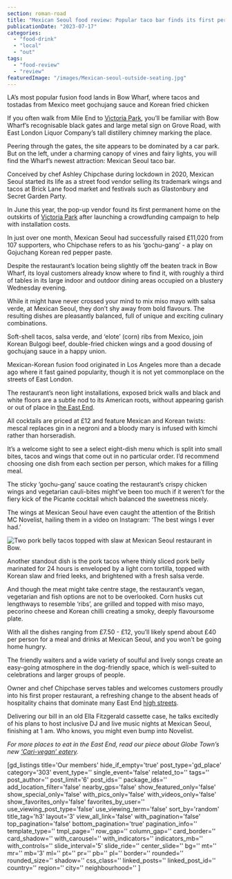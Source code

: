 ```yaml
---
section: roman-road
title: "Mexican Seoul food review: Popular taco bar finds its first permanent home in Bow"
publicationDate: "2023-07-17"
categories: 
  - "food-drink"
  - "local"
  - "out"
tags: 
  - "food-review"
  - "review"
featuredImage: "/images/Mexican-seoul-outside-seating.jpg"
---
```


LA’s most popular fusion food lands in Bow Wharf, where tacos and tostadas from Mexico meet gochujang sauce and Korean fried chicken

If you often walk from Mile End to [Victoria Park](https://romanroadlondon.com/best-parks-green-spaces-bow-east-london/), you’ll be familiar with Bow Wharf’s recognisable black gates and large metal sign on Grove Road, with East London Liquor Company’s tall distillery chimney marking the place. 

Peering through the gates, the site appears to be dominated by a car park. But on the left, under a charming canopy of vines and fairy lights, you will find the Wharf’s newest attraction: Mexican Seoul taco bar. 

Conceived by chef Ashley Chipchase during lockdown in 2020, Mexican Seoul started its life as a street food vendor selling its trademark wings and tacos at Brick Lane food market and festivals such as Glastonbury and Secret Garden Party. 

In June this year, the pop-up vendor found its first permanent home on the outskirts of [Victoria Park](https://romanroadlondon.com/burdett-coutts-fountain-victoria-park-history/) after launching a crowdfunding campaign to help with installation costs. 

In just over one month, Mexican Seoul had successfully raised £11,020 from 107 supporters, who Chipchase refers to as his ‘gochu-gang’ - a play on Gojuchang Korean red pepper paste. 

Despite the restaurant’s location being slightly off the beaten track in Bow Wharf, its loyal customers already know where to find it, with roughly a third of tables in its large indoor and outdoor dining areas occupied on a blustery Wednesday evening. 

While it might have never crossed your mind to mix miso mayo with salsa verde, at Mexican Seoul, they don’t shy away from bold flavours. The resulting dishes are pleasantly balanced, full of unique and exciting culinary combinations. 

Soft-shell tacos, salsa verde, and ‘elote’ (corn) ribs from Mexico, join Korean Bulgogi beef, double-fried chicken wings and a good dousing of gochujang sauce in a happy union. 

Mexican-Korean fusion food originated in Los Angeles more than a decade ago where it fast gained popularity, though it is not yet commonplace on the streets of East London. 

The restaurant’s neon light installations, exposed brick walls and black and white floors are a subtle nod to its American roots, without appearing garish or out of place in [the East End](https://romanroadlondon.com/cockney-word-meaning/). 

All cocktails are priced at £12 and feature Mexican and Korean twists: mescal replaces gin in a negroni and a bloody mary is infused with kimchi rather than horseradish. 

It’s a welcome sight to see a select eight-dish menu which is split into small bites, tacos and wings that come out in no particular order. I’d recommend choosing one dish from each section per person, which makes for a filling meal. 

The sticky ‘gochu-gang’ sauce coating the restaurant’s crispy chicken wings and vegetarian cauli-bites might’ve been too much if it weren’t for the fiery kick of the Picante cocktail which balanced the sweetness nicely. 

The wings at Mexican Seoul have even caught the attention of the British MC Novelist, hailing them in a video on Instagram: ‘The best wings I ever had.’ 

![Two pork belly tacos topped with slaw at Mexican Seoul restaurant in Bow.](/images/mexican-seoul-pork-belly-tacos-1024x683.jpg)

Another standout dish is the pork tacos where thinly sliced pork belly marinated for 24 hours is enveloped by a light corn tortilla, topped with Korean slaw and fried leeks, and brightened with a fresh salsa verde. 

And though the meat might take centre stage, the restaurant’s vegan, vegetarian and fish options are not to be overlooked. Corn husks cut lengthways to resemble ‘ribs’, are grilled and topped with miso mayo, pecorino cheese and Korean chilli creating a smoky, deeply flavoursome plate.

With all the dishes ranging from £7.50 - £12, you’ll likely spend about £40 per person for a meal and drinks at Mexican Seoul, and you won't be going home hungry. 

The friendly waiters and a wide variety of soulful and lively songs create an easy-going atmosphere in the dog-friendly space, which is well-suited to celebrations and larger groups of people. 

Owner and chef Chipchase serves tables and welcomes customers proudly into his first proper restaurant, a refreshing change to the absent heads of hospitality chains that dominate many East End [high streets](https://www.theguardian.com/artanddesign/gallery/2023/mar/24/celebrating-englands-high-streets-in-pictures). 

Delivering our bill in an old Ella Fitzgerald cassette case, he talks excitedly of his plans to host inclusive DJ and live music nights at Mexican Seoul, finishing at 1 am. Who knows, you might even bump into Novelist.  

_For more places to eat in the East End, read our piece about Globe Town’s new_ [_‘Cari-vegan’ eatery_](https://romanroadlondon.com/vital-foodz-vegan-caribbean-restaurant-globe-town-opens/)_._

\[gd\_listings title='Our members' hide\_if\_empty='true' post\_type='gd\_place' category='303' event\_type='' single\_event='false' related\_to='' tags='' post\_author='' post\_limit='6' post\_ids='' package\_ids='' add\_location\_filter='false' nearby\_gps='false' show\_featured\_only='false' show\_special\_only='false' with\_pics\_only='false' with\_videos\_only='false' show\_favorites\_only='false' favorites\_by\_user='' use\_viewing\_post\_type='false' use\_viewing\_term='false' sort\_by='random' title\_tag='h3' layout='3' view\_all\_link='false' with\_pagination='false' top\_pagination='false' bottom\_pagination='true' pagination\_info='' template\_type='' tmpl\_page='' row\_gap='' column\_gap='' card\_border='' card\_shadow='' with\_carousel='' with\_indicators='' indicators\_mb='' with\_controls='' slide\_interval='5' slide\_ride='' center\_slide='' bg='' mt='' mr='' mb='3' ml='' pt='' pr='' pb='' pl='' border='' rounded='' rounded\_size='' shadow='' css\_class='' linked\_posts='' linked\_post\_id='' country='' region='' city='' neighbourhood='' \]
